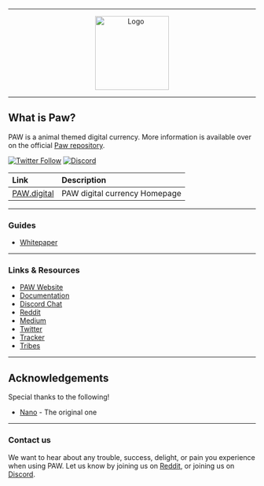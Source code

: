 <hr />
<div align="center">
    <img src="images/logopaw.svg" alt="Logo" width='150px' height='auto'/>
</div>
<hr />

## What is Paw?

PAW is a animal themed digital currency. More information is available over on the official [Paw repository](https://github.com/paw-digital/paw-node).

[![Twitter Follow](https://img.shields.io/twitter/follow/PAW_digital?style=social)](https://twitter.com/intent/follow?screen_name=PAW_digital)
[![Discord](https://img.shields.io/badge/discord-join%20chat-orange.svg?logo=discord&color=7289DA)](https://discord.gg/DjXn6bb3aE)

| Link | Description |
| :----- | :------ |
[PAW.digital](https://paw.digital) | PAW digital currency Homepage


---

### Guides 

* [Whitepaper](https://paw.digital/PAW_Whitepawper.pdf)


---

### Links & Resources

* [PAW Website](https://paw.digital/)
* [Documentation]()
* [Discord Chat](https://discord.gg/DjXn6bb3aE)
* [Reddit](https://reddit.com/r/PAW_digital)
* [Medium](https://medium.com/PAW_digital)
* [Twitter](https://twitter.com/PAW_digital)
* [Tracker](https://tracker.paw.digital/)
* [Tribes](https://tribes.paw.digital/)

---

## Acknowledgements

Special thanks to the following!
- [Nano](https://github.com/nanocurrency) - The original one

---
### Contact us

We want to hear about any trouble, success, delight, or pain you experience when
using PAW. Let us know by joining us on [Reddit](https://reddit.com/r/PAW_digital), or joining us on [Discord](https://discord.gg/DjXn6bb3aE).
